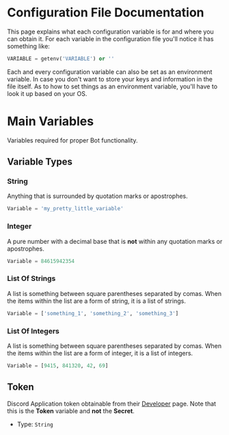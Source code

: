 # Configuration File Documentation
This page explains what each configuration variable is for and where you can obtain it.
For each variable in the configuration file you'll notice it has something like:
```python
VARIABLE = getenv('VARIABLE') or ''
```
Each and every configuration variable can also be set as an environment variable.
In case you don't want to store your keys and information in the file itself.
As to how to set things as an environment variable, you'll have to look it up based on your OS.
# Main Variables
Variables required for proper Bot functionality.
## Variable Types
### String
Anything that is surrounded by quotation marks or apostrophes.
```python
Variable = 'my_pretty_little_variable'
```
### Integer
A pure number with a decimal base that is **not** within any quotation marks or apostrophes.
```python
Variable = 84615942354
```
### List Of Strings
A list is something between square parentheses separated by comas.
When the items within the list are a form of string, it is a list of strings.
```python
Variable = ['something_1', 'something_2', 'something_3']
```
### List Of Integers
A list is something between square parentheses separated by comas.
When the items within the list are a form of integer, it is a list of integers.
```python
Variable = [9415, 841320, 42, 69]
```
## Token
Discord Application token obtainable from their [Developer](https://discordapp.com/developers/applications/me) page.
Note that this is the **Token** variable and **not** the **Secret**.
* Type: `String`
